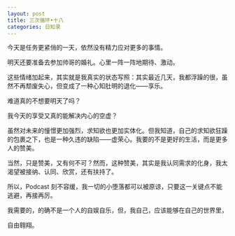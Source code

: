```yaml
---
layout: post
title: 三次循环•十八
categories: 日知录
---
```



今天是任务更紧俏的一天，依然没有精力应对更多的事情。

明天还要准备去参加帅哥的婚礼。心里一阵一阵地期待、激动。

这些情绪加起来，其实就是我真实的状态写照：其实最近几天，我都浮躁的很，虽然不再颓废失心，但变成了一种心知肚明的退化——享乐。

难道真的不想要明天了吗？

我今天的享受又真的能解决内心的空虚？

虽然对未来的憧憬更加强烈，求知欲也更加实体化。但我知道，自己的求知欲狂躁的包裹之下，也是一种久违的缺陷——虚荣心。我要的不是更好的生活，而是更多人的赞美。

当然，只是赞美，又有何不可？然而，这种赞美，其实是我认同需求的化身，我太渴望被接纳、认同、欣赏，还有扶持了。

所以，Podcast 刻不容缓，我一切的小堕落都可以被原谅，只要这一关键点不能逃避，再接再厉。

我需要的，的确不是一个人的自娱自乐，但，我自己，应该能够在自己的世界里，

自由翱翔。